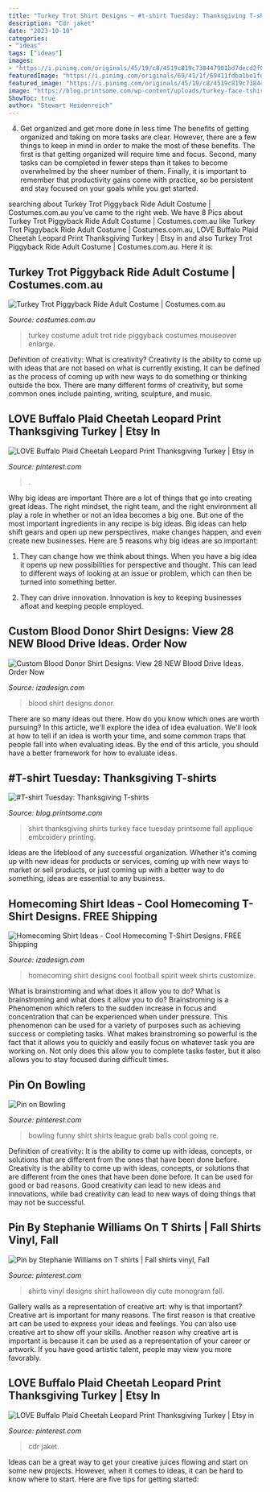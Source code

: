 ```yaml
---
title: "Turkey Trot Shirt Designs ~ #t-shirt Tuesday: Thanksgiving T-shirts"
description: "Cdr jaket"
date: "2023-10-10"
categories:
- "ideas"
tags: ["ideas"]
images:
- "https://i.pinimg.com/originals/45/19/c8/4519c819c738447901bd7decd2f05868.jpg"
featuredImage: "https://i.pinimg.com/originals/69/41/1f/69411fdba1be1fd5d4180549f23f15ea.jpg"
featured_image: "https://i.pinimg.com/originals/45/19/c8/4519c819c738447901bd7decd2f05868.jpg"
image: "https://blog.printsome.com/wp-content/uploads/turkey-face-tshirt.jpg"
ShowToc: true
author: "Stewart Heidenreich"
---
```



4) Get organized and get more done in less time
The benefits of getting organized and taking on more tasks are clear. However, there are a few things to keep in mind in order to make the most of these benefits. The first is that getting organized will require time and focus. Second, many tasks can be completed in fewer steps than it takes to become overwhelmed by the sheer number of them. Finally, it is important to remember that productivity gains come with practice, so be persistent and stay focused on your goals while you get started.

	

		
searching about Turkey Trot Piggyback Ride Adult Costume | Costumes.com.au you've came to the right web. We have 8 Pics about Turkey Trot Piggyback Ride Adult Costume | Costumes.com.au like Turkey Trot Piggyback Ride Adult Costume | Costumes.com.au, LOVE Buffalo Plaid Cheetah Leopard Print Thanksgiving Turkey | Etsy in and also Turkey Trot Piggyback Ride Adult Costume | Costumes.com.au. Here it is:
		
    
## Turkey Trot Piggyback Ride Adult Costume | Costumes.com.au

<img loading=lazy src="https://www.costumes.com.au/media/catalog/product/cache/10/image/5e06319eda06f020e43594a9c230972d/m/h/mhmcpbtu/Turkey-Trot-Piggyback-Ride-Adult-Costume--Morphsuits-DS-MHMCPBTU-31.jpg" onerror="this.onerror=null;this.src='https://tse3.mm.bing.net/th?id=OIP.qBb-52cDJSYjBNtOBgIfAgHaLo&amp;pid=15.1';" alt="Turkey Trot Piggyback Ride Adult Costume | Costumes.com.au">

_Source: costumes.com.au_

>turkey costume adult trot ride piggyback costumes mouseover enlarge. 

	

Definition of creativity: What is creativity?
Creativity is the ability to come up with ideas that are not based on what is currently existing. It can be defined as the process of coming up with new ways to do something or thinking outside the box. There are many different forms of creativity, but some common ones include painting, writing, sculpture, and music.

    
## LOVE Buffalo Plaid Cheetah Leopard Print Thanksgiving Turkey | Etsy In

<img loading=lazy src="https://i.pinimg.com/736x/69/41/1f/69411fdba1be1fd5d4180549f23f15ea.jpg" onerror="this.onerror=null;this.src='https://tse3.mm.bing.net/th?id=OIP.o3P-Pd-UwsbBsSASHD47rwHaF8&amp;pid=15.1';" alt="LOVE Buffalo Plaid Cheetah Leopard Print Thanksgiving Turkey | Etsy in">

_Source: pinterest.com_

>. 

	

Why big ideas are important
There are a lot of things that go into creating great ideas. The right mindset, the right team, and the right environment all play a role in whether or not an idea becomes a big one. But one of the most important ingredients in any recipe is big ideas. Big ideas can help shift gears and open up new perspectives, make changes happen, and even create new businesses. Here are 5 reasons why big ideas are so important: 
1. They can change how we think about things. When you have a big idea it opens up new possibilities for perspective and thought. This can lead to different ways of looking at an issue or problem, which can then be turned into something better. 

2. They can drive innovation. Innovation is key to keeping businesses afloat and keeping people employed.

    
## Custom Blood Donor Shirt Designs: View 28 NEW Blood Drive Ideas. Order Now

<img loading=lazy src="https://www.izadesign.com/images/lp_images/blood-donor-shirts-1.jpg" onerror="this.onerror=null;this.src='https://tse1.mm.bing.net/th?id=OIP.NTDJb8f9QZxdAevYi-KWmAAAAA&amp;pid=15.1';" alt="Custom Blood Donor Shirt Designs: View 28 NEW Blood Drive Ideas. Order Now">

_Source: izadesign.com_

>blood shirt designs donor. 

	

There are so many ideas out there. How do you know which ones are worth pursuing? In this article, we'll explore the idea of idea evaluation. We'll look at how to tell if an idea is worth your time, and some common traps that people fall into when evaluating ideas. By the end of this article, you should have a better framework for how to evaluate ideas.

    
## #T-shirt Tuesday: Thanksgiving T-shirts

<img loading=lazy src="https://blog.printsome.com/wp-content/uploads/turkey-face-tshirt.jpg" onerror="this.onerror=null;this.src='https://tse1.mm.bing.net/th?id=OIP.0NSX5Y482MW_PTiFOmYitQHaJ6&amp;pid=15.1';" alt="#T-shirt Tuesday: Thanksgiving T-shirts">

_Source: blog.printsome.com_

>shirt thanksgiving shirts turkey face tuesday printsome fall applique embroidery printing. 

	

Ideas are the lifeblood of any successful organization. Whether it's coming up with new ideas for products or services, coming up with new ways to market or sell products, or just coming up with a better way to do something, ideas are essential to any business.

    
## Homecoming Shirt Ideas - Cool Homecoming T-Shirt Designs. FREE Shipping

<img loading=lazy src="http://www.izadesign.com/images/lp_images/homecoming-shirt-ideas-4.jpg" onerror="this.onerror=null;this.src='https://tse2.mm.bing.net/th?id=OIP.a48MqF1sollymCLTZ7NGTgAAAA&amp;pid=15.1';" alt="Homecoming Shirt Ideas - Cool Homecoming T-Shirt Designs. FREE Shipping">

_Source: izadesign.com_

>homecoming shirt designs cool football spirit week shirts customize. 

	

What is brainstroming and what does it allow you to do?
What is brainstroming and what does it allow you to do? Brainstroming is a Phenomenon which refers to the sudden increase in focus and concentration that can be experienced when under pressure. This phenomenon can be used for a variety of purposes such as achieving success or completing tasks. What makes brainstroming so powerful is the fact that it allows you to quickly and easily focus on whatever task you are working on. Not only does this allow you to complete tasks faster, but it also allows you to stay focused during difficult times.

    
## Pin On Bowling

<img loading=lazy src="https://i.pinimg.com/736x/b3/3f/1d/b33f1dfcabb23e66799d711c236a06c7.jpg" onerror="this.onerror=null;this.src='https://tse1.mm.bing.net/th?id=OIP.bCjVWsA7WNQBU9pSDsqG5AHaHa&amp;pid=15.1';" alt="Pin on Bowling">

_Source: pinterest.com_

>bowling funny shirt shirts league grab balls cool going re. 

	

Definition of creativity: It is the ability to come up with ideas, concepts, or solutions that are different from the ones that have been done before.
Creativity is the ability to come up with ideas, concepts, or solutions that are different from the ones that have been done before. It can be used for good or bad reasons. Good creativity can lead to new ideas and innovations, while bad creativity can lead to new ways of doing things that may not be successful.

    
## Pin By Stephanie Williams On T Shirts | Fall Shirts Vinyl, Fall

<img loading=lazy src="https://i.pinimg.com/originals/45/19/c8/4519c819c738447901bd7decd2f05868.jpg" onerror="this.onerror=null;this.src='https://tse3.mm.bing.net/th?id=OIP.TclNbnFEO5JLxyRzf4SCswHaLH&amp;pid=15.1';" alt="Pin by Stephanie Williams on T shirts | Fall shirts vinyl, Fall">

_Source: pinterest.com_

>shirts vinyl designs shirt halloween diy cute monogram fall. 

	

Gallery walls as a representation of creative art: why is that important?
Creative art is important for many reasons. The first reason is that creative art can be used to express your ideas and feelings. You can also use creative art to show off your skills. Another reason why creative art is important is because it can be used as a representation of your career or artwork. If you have good artistic talent, people may view you more favorably.

    
## LOVE Buffalo Plaid Cheetah Leopard Print Thanksgiving Turkey | Etsy In

<img loading=lazy src="https://i.pinimg.com/originals/69/41/1f/69411fdba1be1fd5d4180549f23f15ea.jpg" onerror="this.onerror=null;this.src='https://tse3.mm.bing.net/th?id=OIP.aA_TB_kZV3zU7aLSw2jzgQHaF8&amp;pid=15.1';" alt="LOVE Buffalo Plaid Cheetah Leopard Print Thanksgiving Turkey | Etsy in">

_Source: pinterest.com_

>cdr jaket. 

	

Ideas can be a great way to get your creative juices flowing and start on some new projects. However, when it comes to ideas, it can be hard to know where to start. Here are five tips for getting started: 

